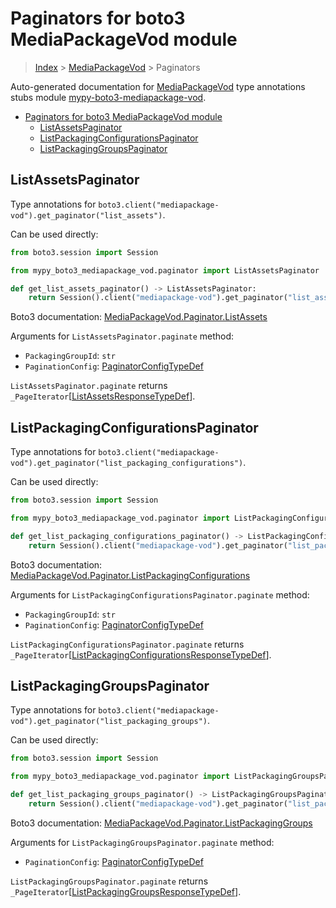 <a id="paginators-for-boto3-mediapackagevod-module"></a>

# Paginators for boto3 MediaPackageVod module

> [Index](../README.md) > [MediaPackageVod](./README.md) > Paginators

Auto-generated documentation for
[MediaPackageVod](https://boto3.amazonaws.com/v1/documentation/api/latest/reference/services/mediapackage-vod.html#MediaPackageVod)
type annotations stubs module
[mypy-boto3-mediapackage-vod](https://pypi.org/project/mypy-boto3-mediapackage-vod/).

- [Paginators for boto3 MediaPackageVod module](#paginators-for-boto3-mediapackagevod-module)
  - [ListAssetsPaginator](#listassetspaginator)
  - [ListPackagingConfigurationsPaginator](#listpackagingconfigurationspaginator)
  - [ListPackagingGroupsPaginator](#listpackaginggroupspaginator)

<a id="listassetspaginator"></a>

## ListAssetsPaginator

Type annotations for
`boto3.client("mediapackage-vod").get_paginator("list_assets")`.

Can be used directly:

```python
from boto3.session import Session

from mypy_boto3_mediapackage_vod.paginator import ListAssetsPaginator

def get_list_assets_paginator() -> ListAssetsPaginator:
    return Session().client("mediapackage-vod").get_paginator("list_assets")
```

Boto3 documentation:
[MediaPackageVod.Paginator.ListAssets](https://boto3.amazonaws.com/v1/documentation/api/latest/reference/services/mediapackage-vod.html#MediaPackageVod.Paginator.ListAssets)

Arguments for `ListAssetsPaginator.paginate` method:

- `PackagingGroupId`: `str`
- `PaginationConfig`:
  [PaginatorConfigTypeDef](./type_defs.md#paginatorconfigtypedef)

`ListAssetsPaginator.paginate` returns
`_PageIterator`\[[ListAssetsResponseTypeDef](./type_defs.md#listassetsresponsetypedef)\].

<a id="listpackagingconfigurationspaginator"></a>

## ListPackagingConfigurationsPaginator

Type annotations for
`boto3.client("mediapackage-vod").get_paginator("list_packaging_configurations")`.

Can be used directly:

```python
from boto3.session import Session

from mypy_boto3_mediapackage_vod.paginator import ListPackagingConfigurationsPaginator

def get_list_packaging_configurations_paginator() -> ListPackagingConfigurationsPaginator:
    return Session().client("mediapackage-vod").get_paginator("list_packaging_configurations")
```

Boto3 documentation:
[MediaPackageVod.Paginator.ListPackagingConfigurations](https://boto3.amazonaws.com/v1/documentation/api/latest/reference/services/mediapackage-vod.html#MediaPackageVod.Paginator.ListPackagingConfigurations)

Arguments for `ListPackagingConfigurationsPaginator.paginate` method:

- `PackagingGroupId`: `str`
- `PaginationConfig`:
  [PaginatorConfigTypeDef](./type_defs.md#paginatorconfigtypedef)

`ListPackagingConfigurationsPaginator.paginate` returns
`_PageIterator`\[[ListPackagingConfigurationsResponseTypeDef](./type_defs.md#listpackagingconfigurationsresponsetypedef)\].

<a id="listpackaginggroupspaginator"></a>

## ListPackagingGroupsPaginator

Type annotations for
`boto3.client("mediapackage-vod").get_paginator("list_packaging_groups")`.

Can be used directly:

```python
from boto3.session import Session

from mypy_boto3_mediapackage_vod.paginator import ListPackagingGroupsPaginator

def get_list_packaging_groups_paginator() -> ListPackagingGroupsPaginator:
    return Session().client("mediapackage-vod").get_paginator("list_packaging_groups")
```

Boto3 documentation:
[MediaPackageVod.Paginator.ListPackagingGroups](https://boto3.amazonaws.com/v1/documentation/api/latest/reference/services/mediapackage-vod.html#MediaPackageVod.Paginator.ListPackagingGroups)

Arguments for `ListPackagingGroupsPaginator.paginate` method:

- `PaginationConfig`:
  [PaginatorConfigTypeDef](./type_defs.md#paginatorconfigtypedef)

`ListPackagingGroupsPaginator.paginate` returns
`_PageIterator`\[[ListPackagingGroupsResponseTypeDef](./type_defs.md#listpackaginggroupsresponsetypedef)\].
